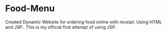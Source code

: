 # Food-Menu
Created Dynamic Website for ordering food online with receipt.
Using HTML and JSP..
This is my official first attempt of using JSP.
